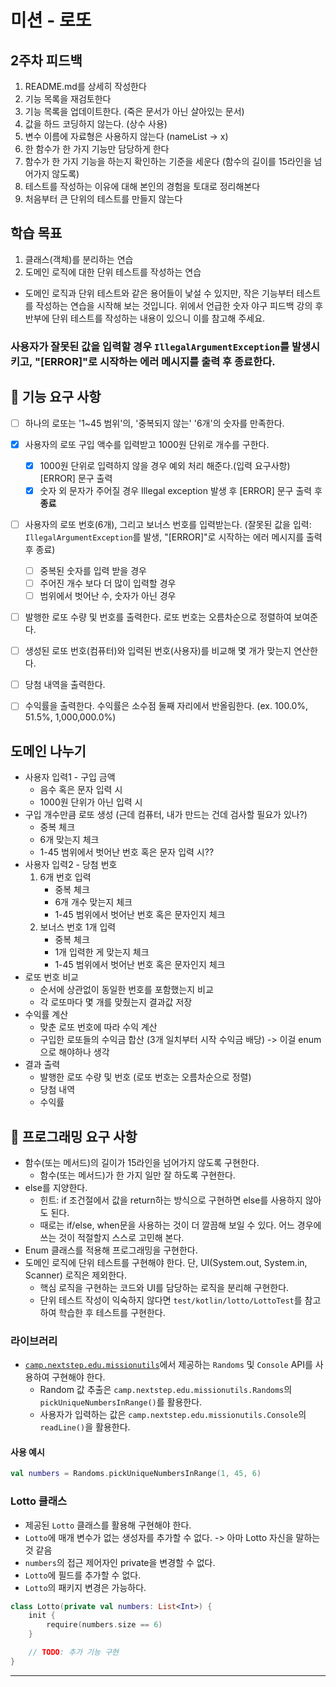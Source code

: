 # 미션 - 로또

## 2주차 피드백
1. README.md를 상세히 작성한다
2. 기능 목록을 재검토한다
3. 기능 목록을 업데이트한다. (죽은 문서가 아닌 살아있는 문서)
4. 값을 하드 코딩하지 않는다. (상수 사용)
5. 변수 이름에 자료형은 사용하지 않는다 (nameList -> x)
6. 한 함수가 한 가지 기능만 담당하게 한다
7. 함수가 한 가지 기능을 하는지 확인하는 기준을 세운다 (함수의 길이를 15라인을 넘어가지 않도록)
8. 테스트를 작성하는 이유에 대해 본인의 경험을 토대로 정리해본다
9. 처음부터 큰 단위의 테스트를 만들지 않는다


## 학습 목표
1. 클래스(객체)를 분리하는 연습
2. 도메인 로직에 대한 단위 테스트를 작성하는 연습
- 도메인 로직과 단위 테스트와 같은 용어들이 낯설 수 있지만, 작은 기능부터 테스트를 작성하는 연습을 시작해 보는 것입니다. 위에서 언급한 숫자 야구 피드백 강의 후반부에 단위 테스트를 작성하는 내용이 있으니 이를 참고해 주세요.

### 사용자가 잘못된 값을 입력할 경우 `IllegalArgumentException`를 발생시키고, "[ERROR]"로 시작하는 에러 메시지를 출력 후 종료한다.
## 🚀 기능 요구 사항
- [ ] 하나의 로또는 '1~45 범위'의, '중복되지 않는' '6개'의 숫자를 만족한다.
- [x] 사용자의 로또 구입 액수를 입력받고 1000원 단위로 개수를 구한다.
    - [x] 1000원 단위로 입력하지 않을 경우 예외 처리 해준다.(입력 요구사항) [ERROR] 문구 출력
    - [x] 숫자 외 문자가 주어질 경우 Illegal exception 발생 후 [ERROR] 문구 출력 후 **종료**
- [ ] 사용자의 로또 번호(6개), 그리고 보너스 번호를 입력받는다. (잘못된 값을 입력: `IllegalArgumentException`를 발생, "[ERROR]"로 시작하는 에러 메시지를 출력 후 종료)
    - [ ] 중복된 숫자를 입력 받을 경우 
    - [ ] 주어진 개수 보다 더 많이 입력할 경우
    - [ ] 범위에서 벗어난 수, 숫자가 아닌 경우
- [ ] 발행한 로또 수량 및 번호를 출력한다. 로또 번호는 오름차순으로 정렬하여 보여준다.
- [ ] 생성된 로또 번호(컴퓨터)와 입력된 번호(사용자)를 비교해 몇 개가 맞는지 연산한다.
- [ ] 당첨 내역을 출력한다.
- [ ] 수익률을 출력한다. 수익률은 소수점 둘째 자리에서 반올림한다. (ex. 100.0%, 51.5%, 1,000,000.0%)


## 도메인 나누기
- 사용자 입력1 - 구입 금액
  - 음수 혹은 문자 입력 시
  - 1000원 단위가 아닌 입력 시
- 구입 개수만큼 로또 생성 (근데 컴퓨터, 내가 만드는 건데 검사할 필요가 있나?)
  - 중복 체크
  - 6개 맞는지 체크
  - 1-45 범위에서 벗어난 번호 혹은 문자 입력 시?? 
- 사용자 입력2 - 당첨 번호
    1. 6개 번호 입력
        - 중복 체크
        - 6개 개수 맞는지 체크
        - 1-45 범위에서 벗어난 번호 혹은 문자인지 체크
    2. 보너스 번호 1개 입력
        - 중복 체크
        - 1개 입력한 게 맞는지 체크
        - 1-45 범위에서 벗어난 번호 혹은 문자인지 체크
- 로또 번호 비교
  - 순서에 상관없이 동일한 번호를 포함했는지 비교
  - 각 로또마다 몇 개를 맞췄는지 결과값 저장
- 수익률 계산
  - 맞춘 로또 번호에 따라 수익 계산
  - 구입한 로또들의 수익금 합산 (3개 일치부터 시작 수익금 배당) -> 이걸 enum 으로 해야하나 생각
- 결과 출력
  - 발행한 로또 수량 및 번호 (로또 번호는 오름차순으로 정렬)
  - 당첨 내역
  - 수익률

## 🎯 프로그래밍 요구 사항
- 함수(또는 메서드)의 길이가 15라인을 넘어가지 않도록 구현한다.
    - 함수(또는 메서드)가 한 가지 일만 잘 하도록 구현한다.
- else를 지양한다.
    - 힌트: if 조건절에서 값을 return하는 방식으로 구현하면 else를 사용하지 않아도 된다.
    - 때로는 if/else, when문을 사용하는 것이 더 깔끔해 보일 수 있다. 어느 경우에 쓰는 것이 적절할지 스스로 고민해 본다.
- Enum 클래스를 적용해 프로그래밍을 구현한다.
- 도메인 로직에 단위 테스트를 구현해야 한다. 단, UI(System.out, System.in, Scanner) 로직은 제외한다.
    - 핵심 로직을 구현하는 코드와 UI를 담당하는 로직을 분리해 구현한다.
    - 단위 테스트 작성이 익숙하지 않다면 `test/kotlin/lotto/LottoTest`를 참고하여 학습한 후 테스트를 구현한다.

### 라이브러리

- [`camp.nextstep.edu.missionutils`](https://github.com/woowacourse-projects/mission-utils)에서 제공하는 `Randoms` 및 `Console` API를 사용하여 구현해야 한다.
    - Random 값 추출은 `camp.nextstep.edu.missionutils.Randoms`의 `pickUniqueNumbersInRange()`를 활용한다.
    - 사용자가 입력하는 값은 `camp.nextstep.edu.missionutils.Console`의 `readLine()`을 활용한다.

#### 사용 예시

```kotlin
val numbers = Randoms.pickUniqueNumbersInRange(1, 45, 6)
```

### Lotto 클래스

- 제공된 `Lotto` 클래스를 활용해 구현해야 한다.
- `Lotto`에 매개 변수가 없는 생성자를 추가할 수 없다. -> 아마 Lotto 자신을 말하는 것 같음
- `numbers`의 접근 제어자인 private을 변경할 수 없다.
- `Lotto`에 필드를 추가할 수 없다.
- `Lotto`의 패키지 변경은 가능하다.

```kotlin
class Lotto(private val numbers: List<Int>) {
    init {
        require(numbers.size == 6)
    }

    // TODO: 추가 기능 구현
}
```

---